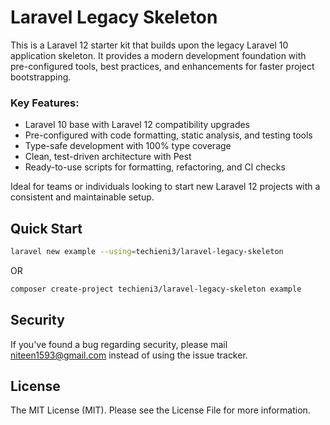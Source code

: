 # Laravel Legacy Skeleton

This is a Laravel 12 starter kit that builds upon the legacy Laravel 10 application skeleton. It provides a modern development foundation with pre-configured tools, best practices, and enhancements for faster project bootstrapping.

### Key Features:
- Laravel 10 base with Laravel 12 compatibility upgrades
- Pre-configured with code formatting, static analysis, and testing tools
- Type-safe development with 100% type coverage
- Clean, test-driven architecture with Pest
- Ready-to-use scripts for formatting, refactoring, and CI checks

Ideal for teams or individuals looking to start new Laravel 12 projects with a consistent and maintainable setup.

## Quick Start

```bash
laravel new example --using=techieni3/laravel-legacy-skeleton
```

OR

```bash
composer create-project techieni3/laravel-legacy-skeleton example
```

## Security

If you've found a bug regarding security, please mail [niteen1593@gmail.com](mailto:niteen1593@gmail.com) instead of using the issue tracker.

## License

The MIT License (MIT). Please see the License File for more information.
